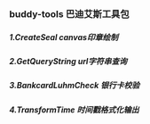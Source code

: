 ### buddy-tools 巴迪艾斯工具包
##### 1.CreateSeal canvas印章绘制
##### 2.GetQueryString url字符串查询
##### 3.BankcardLuhmCheck 银行卡校验
##### 4.TransformTime 时间戳格式化输出
